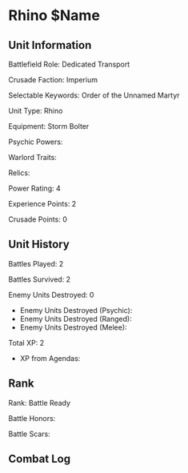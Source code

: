 Rhino $Name
====

Unit Information
----

Battlefield Role: Dedicated Transport

Crusade Faction: Imperium

Selectable Keywords: Order of the Unnamed Martyr

Unit Type: Rhino

Equipment: Storm Bolter

Psychic Powers:

Warlord Traits:

Relics:

Power Rating: 4

Experience Points: 2

Crusade Points: 0


Unit History
---
Battles Played: 2

Battles Survived: 2

Enemy Units Destroyed: 0
* Enemy Units Destroyed (Psychic):
* Enemy Units Destroyed (Ranged):
* Enemy Units Destroyed (Melee):

Total XP: 2
* XP from Agendas:

Rank
----
Rank: Battle Ready

Battle Honors:

Battle Scars:


Combat Log
---
